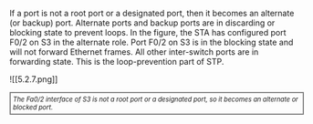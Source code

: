 If a port is not a root port or a designated port, then it becomes an alternate (or backup) port. Alternate ports and backup ports are in discarding or blocking state to prevent loops. In the figure, the STA has configured port F0/2 on S3 in the alternate role. Port F0/2 on S3 is in the blocking state and will not forward Ethernet frames. All other inter-switch ports are in forwarding state. This is the loop-prevention part of STP.

![[5.2.7.png]]
<div style="width: 100%; font-style: italic; font-size: .8em; border: solid grey 2px; padding: 4px;">
The Fa0/2 interface of S3 is not a root port or a designated port, so it becomes an alternate or blocked port.
</div>